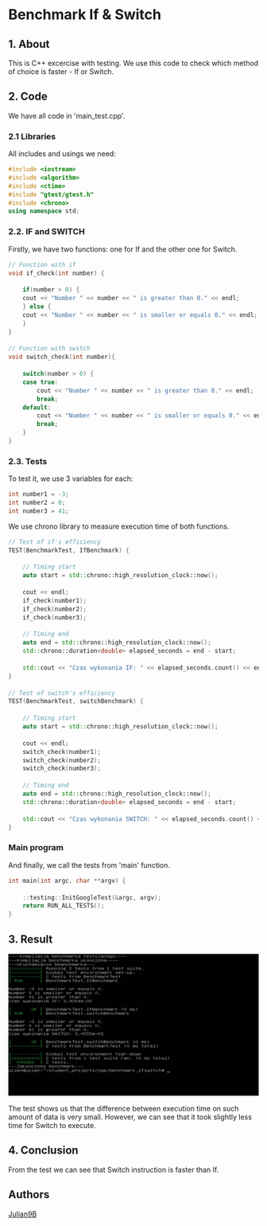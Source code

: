 # Benchmark If & Switch

## 1. About
This is C++ excercise with testing. We use this code to check which method of choice is faster - If or Switch.

## 2. Code

We have all code in 'main_test.cpp'.

### 2.1 Libraries

All includes and usings we need:

```cpp
#include <iostream>
#include <algorithm>
#include <ctime>
#include "gtest/gtest.h"
#include <chrono>
using namespace std;
```

### 2.2. IF and SWITCH

Firstly, we have two functions: one for If and the other one for Switch.

```cpp
// Function with if
void if_check(int number) {

    if(number > 0) {
	cout << "Number " << number << " is greater than 0." << endl;
    } else {
	cout << "Number " << number << " is smaller or equals 0." << endl;
    }
}

// Function with switch
void switch_check(int number){

    switch(number > 0) {
	case true:
	    cout << "Number " << number << " is greater than 0." << endl;
	    break;
	default:
	    cout << "Number " << number << " is smaller or equals 0." << endl;
	    break;
    }
}
```

### 2.3. Tests

To test it, we use 3 variables for each:

```cpp
int number1 = -3;
int number2 = 0;
int number3 = 41;
```

We use chrono library to measure execution time of both functions.

```cpp
// Test of if's efficiency
TEST(BenchmarkTest, IfBenchmark) {

    // Timing start
    auto start = std::chrono::high_resolution_clock::now();

    cout << endl;
    if_check(number1);
    if_check(number2);
    if_check(number3);

    // Timing end
    auto end = std::chrono::high_resolution_clock::now();
    std::chrono::duration<double> elapsed_seconds = end - start;

    std::cout << "Czas wykonania IF: " << elapsed_seconds.count() << endl << endl;
}

// Test of switch's efficiency
TEST(BenchmarkTest, switchBenchmark) {

    // Timing start
    auto start = std::chrono::high_resolution_clock::now();

    cout << endl;
    switch_check(number1);
    switch_check(number2);
    switch_check(number3);

    // Timing end
    auto end = std::chrono::high_resolution_clock::now();
    std::chrono::duration<double> elapsed_seconds = end - start;

    std::cout << "Czas wykonania SWITCH: " << elapsed_seconds.count() << endl << endl;
}
```

### Main program

And finally, we call the tests from 'main' function.

```cpp
int main(int argc, char **argv) {

    ::testing::InitGoogleTest(&argc, argv);
    return RUN_ALL_TESTS();
}
```

## 3. Result

![Result in console](../../images/IfSwitchResult.PNG)

The test shows us that the difference between execution time on such amount of data is very small. However, we can see that it took slightly less time for Switch to execute.

## 4. Conclusion

From the test we can see that Switch instruction is faster than If.

## Authors
[Julian9B](https://github.com/Julian9B)
